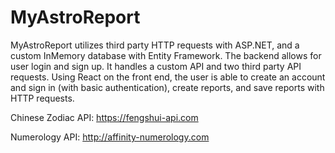 # MyAstroReport

MyAstroReport utilizes third party HTTP requests with ASP.NET, and a custom InMemory database with Entity Framework. The backend allows for user login and sign up.  It handles a custom API and two third party API requests. Using React on the front end, the user is able to create an account and sign in (with basic authentication), create reports, and save reports with HTTP requests.

Chinese Zodiac API: https://fengshui-api.com

Numerology API: http://affinity-numerology.com
